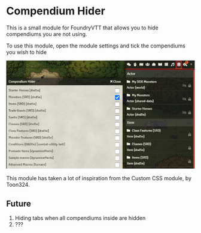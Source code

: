 # Compendium Hider

This is a small module for FoundryVTT that allows you to hide compendiums you are not using.

To use this module, open the module settings and tick the compendiums you wish to hide

![](./example.png)

This module has taken a lot of inspiration from the Custom CSS module, by Toon324.

## Future

1. Hiding tabs when all compendiums inside are hidden
2. ???
